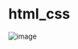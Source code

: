 # html_css

![image](https://user-images.githubusercontent.com/106004560/215782952-3f288202-8865-4e45-9677-e184829bb6d1.png)
